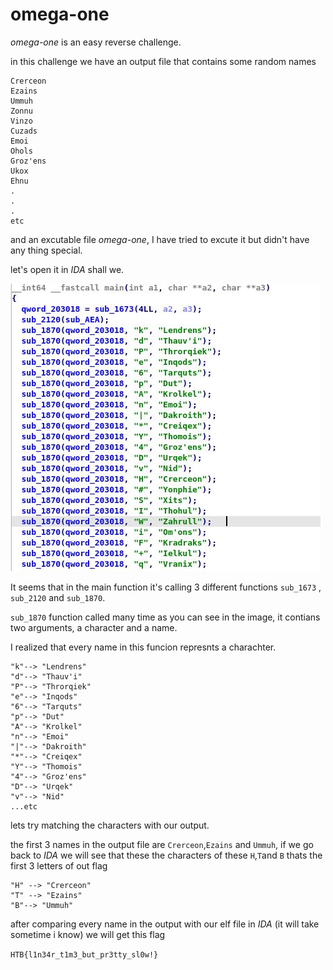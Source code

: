 # omega-one

_omega-one_ is an easy reverse challenge.

in this challenge we have an output file that contains some random names

```
Crerceon 
Ezains   
Ummuh
Zonnu
Vinzo
Cuzads
Emoi
Ohols
Groz'ens
Ukox
Ehnu 
.
.
.
etc
```
and an excutable file _omega-one_, I have tried to excute it but didn't have any thing special.

let's open it in _IDA_ shall we.

<img src="images/Capture.JPG" >

It seems that in the main function it's calling 3 different functions `sub_1673` , `sub_2120` and `sub_1870`.

`sub_1870` function called many time as you can see in the image, it contians two arguments, a character and a name.

I realized that every name in this funcion represnts a charachter.
```
"k"--> "Lendrens"
"d"--> "Thauv'i"
"P"--> "Throrqiek"
"e"--> "Inqods"
"6"--> "Tarquts"
"p"--> "Dut"
"A"--> "Krolkel"
"n"--> "Emoi"
"|"--> "Dakroith"
"*"--> "Creiqex"
"Y"--> "Thomois"
"4"--> "Groz'ens"
"D"--> "Urqek"
"v"--> "Nid"
...etc
```
lets try matching the characters with our output.

the first 3 names in the output file are `Crerceon`,`Ezains` and `Ummuh`, 
if we go back to _IDA_ we will see that these the characters of these `H`,`T`and `B` thats the first 3 letters of out flag
```
"H" --> "Crerceon"
"T" --> "Ezains"
"B"--> "Ummuh"
```
after comparing every name in the output with our elf file in _IDA_ (it will take sometime i know) we will get this flag

`HTB{l1n34r_t1m3_but_pr3tty_sl0w!}`
